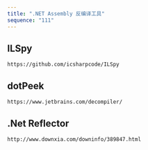 ```yaml
---
title: ".NET Assembly 反编译工具"
sequence: "111"
---
```


## ILSpy

```text
https://github.com/icsharpcode/ILSpy
```

## dotPeek

```text
https://www.jetbrains.com/decompiler/
```

## .Net Reflector

```text
http://www.downxia.com/downinfo/389847.html
```
